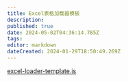 ```yaml
---
title: Excel表格加载器模板
description: 
published: true
date: 2024-05-02T04:36:14.785Z
tags: 
editor: markdown
dateCreated: 2024-01-29T18:50:49.269Z
---
```


[excel-loader-template.js](https://github.com/NanameHacha/html-excel-loader/raw/main/loader-template/excel-loader-template.js)